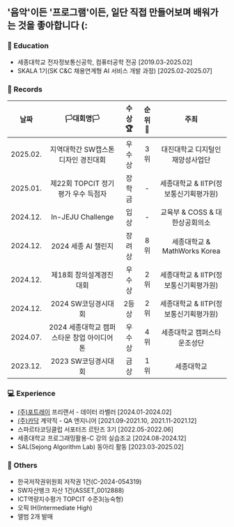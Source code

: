 ## <strong>'음악'</strong>이든 <strong>'프로그램'</strong>이든, 일단 직접 만들어보며 배워가는 것을 좋아합니다 (:

### 🏫 Education
- 세종대학교 전자정보통신공학, 컴퓨터공학 전공 [2019.03-2025.02]
- SKALA 1기(SK C&C 채용연계형 AI 서비스 개발 과정) [2025.02-2025.07]

### 💽 Records
|**날짜**|**🏳대회명🏳**|**수상🏆**|**순위🥇**|**주최**|
|:--:|:--:|:--:|:--:|:--:|
|2025.02.|지역대학간 SW캡스톤디자인 경진대회|우수상|3위|대진대학교 디지털인재양성사업단|
|2025.01.|제22회 TOPCIT 정기평가 우수 득점자|장학금|-|세종대학교 & IITP(정보통신기획평가원)|
|2024.12.|In-JEJU Challenge|입상|-|교육부 & COSS & 대한상공회의소|
|2024.12.|2024 세종 AI 챌린지|장려상|8위|세종대학교 & MathWorks Korea|
|2024.12.|제18회 창의설계경진대회|우수상|2위|세종대학교 & IITP(정보통신기획평가원)|
|2024.12.|2024 SW코딩경시대회|2등상|2위|세종대학교 & IITP(정보통신기획평가원)|
|2024.07.|2024 세종대학교 캠퍼스타운 창업 아이디어톤|우수상|4위|세종대학교 캠퍼스타운조성단|
|2023.12.|2023 SW코딩경시대회|금상|1위|세종대학교|

### 💻 Experience
- [(주)포트래이](https://portrai.io/ko) 프리랜서 - 데이터 라벨러 [2024.01-2024.02]
- [(주)카닥](https://www.cardoc.co.kr) 계약직 - QA 엔지니어 [2021.09-2021.10, 2021.11-2021.12]
- 스파르타코딩클럽 서포터즈 르탄즈 3기 [2022.05-2022.06]
- 세종대학교 프로그래밍활용-C 강의 실습조교 [2024.08-2024.12]
- SAL(Sejong Algorithm Lab) 동아리 활동 [2023.03-2025.02]
  
### 💾 Others
- 한국저작권위원회 저작권 1건(C-2024-054319)
- SW자산뱅크 자산 1건(ASSET_0012888)
- ICT역량지수평가 TOPCIT 수준3(능숙형)
- 오픽 IH(Intermediate High)
- 앨범 2개 발매
